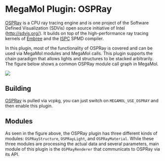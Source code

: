 # MegaMol Plugin: OSPRay

[OSPRay](http://ospray.org) is a CPU ray tracing engine and is one project of the Software Defined Visualization (SDVis) open source initiative of Intel (http://sdvis.org/).
It builds on top of the high-performance ray tracing kernels of [Embree](https://embree.github.io/) and the [ISPC](https://ispc.github.io/) SPMD compiler.

In this plugin, most of the functionality of OSPRay is covered and can be used via MegaMol modules and MegaMol calls.
This plugin supports the chain paradigm that allows lights and structures to be stacked arbitrarily.
The figure below shows a common OSPRay module call graph in MegaMol.

![](ospray_configurator.png)


## Building

[OSPRay](http://ospray.org) is pulled via vcpkg, you can just switch on `MEGAMOL_USE_OSPRAY` and then enable this plugin.

## Modules

As seen in the figure above, the OSPRay plugin has three different kinds of modules: `OSPRayStructure`, `OSPRayLight`, and  `OSPRayMaterial`.
While these three modules are processing the actual data and several parameters, main module of this plugin is the `OSPRayRenderer` that communicats to OSPRay via its API.
